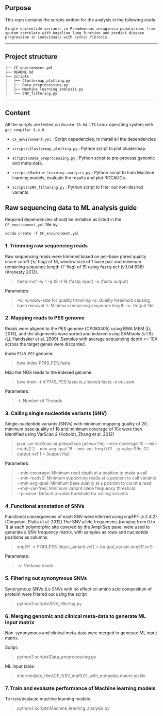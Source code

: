 

## Purpose

This repo contains the scripts written for the analysis in the following study:

`Single nucleotide variants in Pseudomonas aeruginosa populations from sputum correlate with baseline lung function and predict disease progression in individuals with cystic fibrosis`

---

## Project structure
```
├── CF_environment.yml
├── README.md
├── scripts
│   ├── Clustermap_plotting.py
│   ├── Data_preprocessing.py
│   ├── Machine_learning_analysis.py
│   └── SNV_filtering.py
```

---

## Content

All the scripts are tested on `Ubuntu 20.04 LTS` Linux operating system with `gcc compiler 5.4.0`.

* `CF_environment.yml` : Script depedencies, to install all the dependencies

* `scripts\Clustermap_plotting.py` : Python script to plot clustermap.
* `scripts\Data_preprocessing.py` : Python script to pre-process genomic and meta-data.
* `scripts\Machine_learning_analysis.py` : Python script to train Machine learning models, evaluate the results and plot ROCAUCs.
* `scripts\SNV_filtering.py` : Python script to filter out non-desired variants.


## Raw sequencing data to ML analysis guide

Required dependencies should be installed as listed in the `CF_environment.yml` file by:

`conda create -f CF_environment.yml`



### 1. Trimming raw sequencing reads

Raw sequencing reads were trimmed based on per-base phred quality score cutoff (‘q’ flag) of 18, window size of 1 base pair and minimum remaining sequence length (‘l’ flag) of 19 using `fastq-mcf` (v.1.04.636) (Aronesty 2013). 

>fastq-mcf -w 1 -q 18 -l 19 {fastq input} -o {fastq output}

Parameters:

>-w:				window-size for quality trimming
-q:				Quality threshold causing base removal
-l:				Minimum remaining sequence length
-o:				Output file

### 2. Mapping reads to PES genome
Reads were aligned to the PES genome (CP080405) using BWA MEM (Li, 2013), and the alignments were sorted and indexed using SAMtools (v.1.9) (Li, Handsaker et al. 2009). Samples with average sequencing depth <= 10X across the target genes were discarded.

Index `P749_PES` genome:
>bwa index P749_PES.fasta

Map the NGS reads to the indexed genome:
>bwa mem -t 4 P749_PES.fasta in_cleaned.fastq -o out.sam

Parameters:
> -t:			Number of Threads

### 3. Calling single nucleotide variants (SNV)
Single-nucleotide variants (SNVs) with minimum mapping quality of 20, minimum base quality of 18 and minimum coverage of 10x were then identified using VarScan 2 (Koboldt, Zhang et al. 2012)

>java -jar VarScan.jar pileup2snp [pileup file] --min-coverage 10 --min-reads2 2 --min-avg-qual 18 --min-var-freq 0.01 --p-value 99e-02 --output-vcf 1 > [output file]

Parameters:

>--min-coverage:		Minimum read depth at a position to make a call\
--min-reads2:			Minimum supporting reads at a position to call variants\
--min-avg-qual:		Minimum base quality at a position to count a read\
--min-var-freq:		Minimum variant allele frequency threshold\
--p-value:		Default p-value threshold for calling variants

### 4. Functional annotation of SNVs
Functional consequences of each SNV were inferred using snpEFF (v.2.4.2) (Cingolani, Platts et al. 2012).The SNV allele frequencies (ranging from 0 to 1) at each polymorphic site covered by the AmpliSeq panel were used to generate a SNV frequency matrix, with samples as rows and nucleotide positions as columns.

>snpEff -v P749_PES {input_variant.vcf} > {output_variant.snpEff.vcf}

Parameters:

>-v:			Verbose mode

### 5. Filtering out synonymous SNVs
Synonymous SNVs (i.e SNVs with no effect on amino acid composition of protein) were filtered out using the script
>python3 scripts\SNV_filtering.py

### 6. Merging genomic and clinical meta-data to generate ML input matrix

Non-synonymous and clinical meta-data were merged to generate ML input matrix.

Script:
>python3 scripts\Data_preprocessing.py

ML input table:
>intermediate_files\CF_NSV_maf0.01_with_metadata.matrix.pickle

### 7. Train and evaluate performance of Machine learning models

To train/evalaute machine learning models

   > python3 scripts\Machine_learning_analysis.py